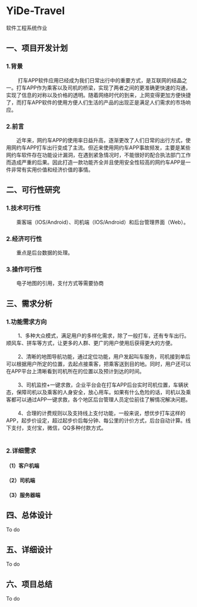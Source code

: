 # YiDe-Travel
软件工程系统作业
## 一、项目开发计划
### 1.背景
&emsp;&emsp;  打车APP软件应用已经成为我们日常出行中的重要方式，是互联网的结晶之一。打车APP作为乘客以及司机的桥梁，实现了两者之间的更准确更快速的沟通，实现了信息的对称以及价格的透明。随着网络时代的到来，上网变得更加方便快捷了，而打车APP软件的使用方便人们生活的产品的出现正是满足人们需求的市场响应。
### 2.前言
&emsp;&emsp;近年来，网约车APP的使用率日益升高，逐渐更改了人们日常的出行方式，使用网约车APP打车出行变成了主流。但近来使用网约车APP事故频发，主要是某些网约车软件存在功能设计漏洞，在遇到紧急情况时，不能很好的配合执法部门工作而造成严重的后果。因此打造一款功能齐全并且使用安全性较高的网约车APP是一件非常有实用价值和经济价值的事情。
## 二、可行性研究
### 1.技术可行性
&emsp;&emsp;乘客端（IOS/Android）、司机端（IOS/Android）和后台管理界面（Web）。
### 2.经济可行性
&emsp;&emsp;重点是后台数据的处理。
### 3.操作可行性
&emsp;&emsp;电子地图的引用，支付方式等需要协商
## 三、需求分析
### 1.功能需求方向
&emsp;&emsp; 1、多种大众模式，满足用户的多样化需求，除了一般打车，还有专车出行。顺风车、拼车等方式，让更多的人群、更广的用户使用后获得更大的方便。<br><br>
&emsp;&emsp; 2、清晰的地图导航功能，通过定位功能，用户发起叫车服务，司机接到单后可以根据用户所定的位置，去起点接乘客，把乘客送到目的地。同时，用户还可以在APP平台上清晰看到司机所在的位置以及预计到达的时间。<br><br>
&emsp;&emsp; 3、司机监控+一键求救，企业平台会在打车APP后台实时司机位置，车辆状态，保障司机以及乘客的人身安全，放心用车。如果有什么危险的话，司机以及乘客都可以通过APP一键求救，各个地区后台管理人员定位前往了解情况解决问题。<br><br>
&emsp;&emsp; 4、合理的计费规则以及支持线上支付功能，一般来说，想优步打车这样的APP，起步价设定，超过起步价后每分钟、每公里的计价方式，后台自动计算。线下支付，支付宝，微信，QQ多种付款方式。<br><br>
### 2.详细需求
#### （1）客户机端
#### （2）司机端
#### （3）服务器端
## 四、总体设计
To do
## 五、详细设计
To do
## 六、项目总结
To do
